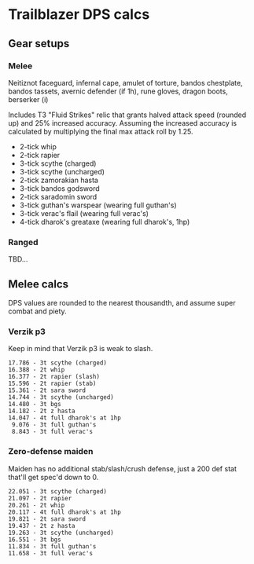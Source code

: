# Trailblazer DPS calcs

## Gear setups

### Melee

Neitiznot faceguard, infernal cape, amulet of torture, bandos chestplate, bandos
tassets, avernic defender (if 1h), rune gloves, dragon boots, berserker (i)

Includes T3 "Fluid Strikes" relic that grants halved attack speed (rounded up)
and 25% increased accuracy. Assuming the increased accuracy is calculated by
multiplying the final max attack roll by 1.25.

- 2-tick whip
- 2-tick rapier
- 3-tick scythe (charged)
- 3-tick scythe (uncharged)
- 2-tick zamorakian hasta
- 3-tick bandos godsword
- 2-tick saradomin sword
- 3-tick guthan's warspear (wearing full guthan's)
- 3-tick verac's flail (wearing full verac's)
- 4-tick dharok's greataxe (wearing full dharok's, 1hp)

### Ranged

TBD...

## Melee calcs

DPS values are rounded to the nearest thousandth, and assume super combat and
piety.

### Verzik p3

Keep in mind that Verzik p3 is weak to slash.

```
17.786 - 3t scythe (charged)
16.388 - 2t whip
16.377 - 2t rapier (slash)
15.596 - 2t rapier (stab)
15.361 - 2t sara sword
14.744 - 3t scythe (uncharged)
14.480 - 3t bgs
14.182 - 2t z hasta
14.047 - 4t full dharok's at 1hp
 9.076 - 3t full guthan's
 8.843 - 3t full verac's
```

### Zero-defense maiden

Maiden has no additional stab/slash/crush defense, just a 200 def stat that'll
get spec'd down to 0.

```
22.051 - 3t scythe (charged)
21.097 - 2t rapier
20.261 - 2t whip
20.117 - 4t full dharok's at 1hp
19.821 - 2t sara sword
19.437 - 2t z hasta
19.263 - 3t scythe (uncharged)
16.551 - 3t bgs
11.834 - 3t full guthan's
11.658 - 3t full verac's
```
